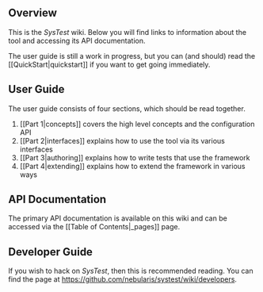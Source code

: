 ## Overview

This is the *SysTest* wiki. Below you will find links to information about 
the tool and accessing its API documentation.

The user guide is still a work in progress, but you can (and should) read the
[[QuickStart|quickstart]] if you want to get going immediately.

## User Guide

The user guide consists of four sections, which should be read together.

1. [[Part 1|concepts]] covers the high level concepts and the configuration API
2. [[Part 2|interfaces]] explains how to use the tool via its various interfaces
3. [[Part 3|authoring]] explains how to write tests that use the framework
4. [[Part 4|extending]] explains how to extend the framework in various ways

## API Documentation

The primary API documentation is available on this wiki and can be accessed via
the [[Table of Contents|_pages]] page.

## Developer Guide

If you wish to hack on *SysTest*, then this is recommended reading. You can find
the page at https://github.com/nebularis/systest/wiki/developers.

